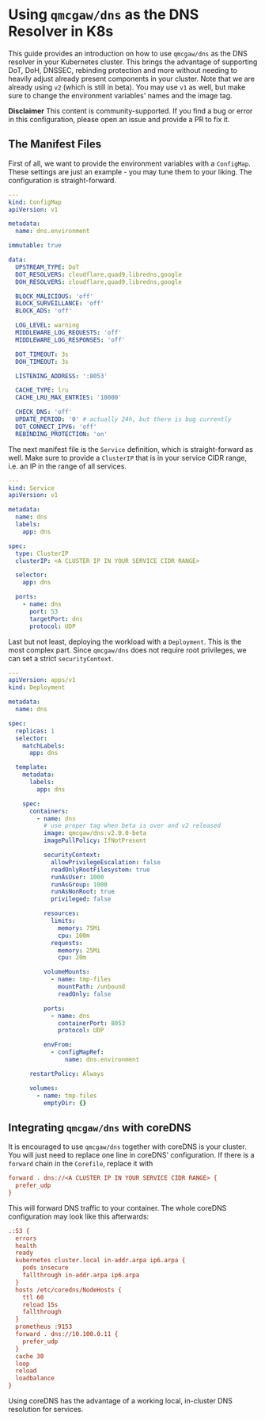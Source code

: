 # Using `qmcgaw/dns` as the DNS Resolver in K8s

This guide provides an introduction on how to use `qmcgaw/dns` as the DNS resolver in your Kubernetes cluster. This brings the advantage of supporting DoT, DoH, DNSSEC, rebinding protection and more without needing to heavily adjust already present components in your cluster. Note that we are already using `v2` (which is still in beta). You may use `v1` as well, but make sure to change the environment variables' names and the image tag.

**Disclaimer** This content is community-supported. If you find a bug or error in this configuration, please open an issue and provide a PR to fix it.

## The Manifest Files

First of all, we want to provide the environment variables with a `ConfigMap`. These settings are just an example - you may tune them to your liking. The configuration is straight-forward.

``` YAML
---
kind: ConfigMap
apiVersion: v1

metadata:
  name: dns.environment

immutable: true

data:
  UPSTREAM_TYPE: DoT
  DOT_RESOLVERS: cloudflare,quad9,libredns,google
  DOH_RESOLVERS: cloudflare,quad9,libredns,google

  BLOCK_MALICIOUS: 'off'
  BLOCK_SURVEILLANCE: 'off'
  BLOCK_ADS: 'off'

  LOG_LEVEL: warning
  MIDDLEWARE_LOG_REQUESTS: 'off'
  MIDDLEWARE_LOG_RESPONSES: 'off'

  DOT_TIMEOUT: 3s
  DOH_TIMEOUT: 3s

  LISTENING_ADDRESS: ':8053'

  CACHE_TYPE: lru
  CACHE_LRU_MAX_ENTRIES: '10000'

  CHECK_DNS: 'off'
  UPDATE_PERIOD: '0' # actually 24h, but there is bug currently
  DOT_CONNECT_IPV6: 'off'
  REBINDING_PROTECTION: 'on'
```

The next manifest file is the `Service` definition, which is straight-forward as well. Make sure to provide a `ClusterIP` that is in your service CIDR range, i.e. an IP in the range of all services.

``` YAML
---
kind: Service
apiVersion: v1

metadata:
  name: dns
  labels:
    app: dns

spec:
  type: ClusterIP
  clusterIP: <A CLUSTER IP IN YOUR SERVICE CIDR RANGE>

  selector:
    app: dns

  ports:
    - name: dns
      port: 53
      targetPort: dns
      protocol: UDP
```

Last but not least, deploying the workload with a `Deployment`. This is the most complex part. Since `qmcgaw/dns` does not require root privileges, we can set a strict `securityContext`.

``` YAML
---
apiVersion: apps/v1
kind: Deployment

metadata:
  name: dns

spec:
  replicas: 1
  selector:
    matchLabels:
      app: dns

  template:
    metadata:
      labels:
        app: dns

    spec:
      containers:
        - name: dns
          # use proper tag when beta is over and v2 released
          image: qmcgaw/dns:v2.0.0-beta
          imagePullPolicy: IfNotPresent

          securityContext:
            allowPrivilegeEscalation: false
            readOnlyRootFilesystem: true
            runAsUser: 1000
            runAsGroup: 1000
            runAsNonRoot: true
            privileged: false

          resources:
            limits:
              memory: 75Mi
              cpu: 100m
            requests:
              memory: 25Mi
              cpu: 20m

          volumeMounts:
            - name: tmp-files
              mountPath: /unbound
              readOnly: false

          ports:
            - name: dns
              containerPort: 8053
              protocol: UDP

          envFrom:
            - configMapRef:
                name: dns.environment

      restartPolicy: Always

      volumes:
        - name: tmp-files
          emptyDir: {}
```

## Integrating `qmcgaw/dns` with coreDNS

It is encouraged to use `qmcgaw/dns` together with coreDNS is your cluster. You will just need to replace one line in coreDNS' configuration. If there is a `forward` chain in the `Corefile`, replace it with

``` INI
forward . dns://<A CLUSTER IP IN YOUR SERVICE CIDR RANGE> {
  prefer_udp
}
```

This will forward DNS traffic to your container. The whole coreDNS configuration may look like this afterwards:

``` INI
.:53 {
  errors
  health
  ready
  kubernetes cluster.local in-addr.arpa ip6.arpa {
    pods insecure
    fallthrough in-addr.arpa ip6.arpa
  }
  hosts /etc/coredns/NodeHosts {
    ttl 60
    reload 15s
    fallthrough
  }
  prometheus :9153
  forward . dns://10.100.0.11 {
    prefer_udp
  }
  cache 30
  loop
  reload
  loadbalance
}
```

Using coreDNS has the advantage of a working local, in-cluster DNS resolution for services.
